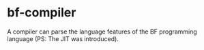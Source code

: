 # bf-compiler
A compiler can parse the language features of the BF programming language (PS: The JIT was introduced).
